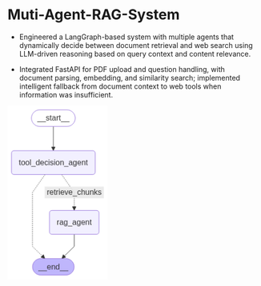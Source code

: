 # Muti-Agent-RAG-System

* Engineered a LangGraph-based system with multiple agents that dynamically decide between document retrieval and web search using LLM-driven reasoning based on query context and content relevance.

* Integrated FastAPI for PDF upload and question handling, with document parsing, embedding, and similarity search; implemented intelligent fallback from document context to web tools when information was insufficient.

<img src="graph/langgraph_visualization.png" heigth='300' width="200" />
